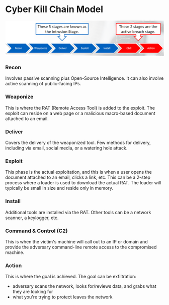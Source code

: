 # Cyber Kill Chain Model

![Alt text](image-5.png)

### Recon
Involves passive scanning plus Open-Source Intelligence.
It can also involve active scanning of public-facing IPs. 

### Weaponize
This is where the RAT (Remote Access Tool) is added to the exploit. 
The exploit can reside on a web page or a malicious macro-based document attached to an email. 

### Deliver
Covers the delivery of the weaponized tool. 
Few methods for delivery, including via email, social media, or a watering hole attack. 

### Exploit
This phase is the actual exploitation, and this is when a user opens the document attached to an email, clicks a link, etc.
This can be a 2-step process where a loader is used to download the actual RAT. 
The loader will typically be small in size and reside only in memory. 

### Install
Additional tools are installed via the RAT.
Other tools can be a network scanner, a keylogger, etc. 

### Command & Control (C2)
This is when the victim's machine will call out to an IP or domain and provide the adversary command-line remote access to the compromised machine. 

### Action
This is where the goal is achieved. 
The goal can be exfiltration:
- adversary scans the network, looks for/reviews data, and grabs what they are looking for
- what you're trying to protect leaves the network